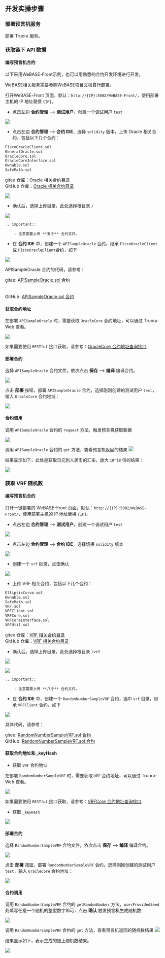 ## 开发实操步骤
### 部署预言机服务

部署 Truora 服务。

### 获取链下 API 数据

#### 编写预言机合约

以下采用WeBASE-Front示例，也可以用熟悉的合约开发环境进行开发。

WeBASE相关服务需要参照WeBASE项目文档自行部署。

打开WeBASE-Front 页面，默认：`http://{IP}:5002/WeBASE-Front/`，使用部署主机的 IP 地址替换 `{IP}`。

* 点击左边 **合约管理** --> **测试用户**，创建一个调试用户 `test`

![](../images/develop/create_user.png)


* 点击左边 **合约管理** --> **合约 IDE**，选择 `solidity` 版本，上传 Oracle 相关合约，包括以下几个合约：

```Bash
FiscoOracleClient.sol
GeneralOracle.sol
OracleCore.sol
OracleCoreInterface.sol
Ownable.sol
SafeMath.sol
```

gitee 仓库：[Oracle 相关合约目录](https://gitee.com/WeBankBlockchain/Truora-Service/tree/main/contracts/1.0/sol-0.6/oracle) 
<br/>
GitHub 仓库：[Oracle 相关合约目录](https://github.com/WeBankBlockchain/Truora-Service/tree/main/contracts/1.0/sol-0.6/oracle)

![](../images/develop/switch_solidity.png)

* 确认后，选择上传目录，此处选择根目录 `/`

![](../images/develop/upload_solidity_files.png)


```eval_rst
.. important::

    - 注意需要上传 **五个** 合约文件。
```


* 在 **合约 IDE** 中，创建一个 `APISampleOracle` 合约，继承 `FiscoOracleClient` 或 `FiscoOracleClient`合约，如下

![](../images/develop/create_solidity_demo.png)

APISampleOracle 合约的代码，请参考：

gitee: [APISampleOracle.sol 合约](https://gitee.com/WeBankBlockchain/Truora-Service/blob/main/contracts/1.0/sol-0.6/oracle/APISampleOracle.sol)  
<br />  
GitHub: [APISampleOracle.sol 合约](https://github.com/WeBankBlockchain/Truora-Service/blob/main/contracts/1.0/sol-0.6/oracle/APISampleOracle.sol)

#### 获取合约地址

在部署 `APISampleOracle` 时，需要获取 `OracleCore` 合约地址，可以通过 Truora-Web 查看。



![](../images/develop/oracle-core-address.png)

如果需要使用 `RESTful` 接口获取，请参考：[OracleCore 合约地址查询接口](../Truora-Service/interface.html#list_oracle_address)

#### 部署合约

选择 `APISampleOracle` 合约文件，依次点击 **保存** --> **编译** 编译合约。

![](../images/develop/save_compile_demo.png)

点击 **部署** 按钮，部署 `APISampleOracle` 合约，选择刚刚创建的测试用户 `test`，输入 `OracleCore` 合约地址：

![](../images/develop/deploy_solidity.png)



#### 合约调用
调用 `APISampleOracle` 合约的 `request` 方法，触发预言机获取数据

![](../images/develop/call_request.png)


调用 `APISampleOracle` 合约的 `get` 方法，查看预言机返回的结果
![](../images/develop/call_get.png)

结果显示如下，此处是获取日元到人民币的汇率，放大 `10^18` 倍的结果：

![](../images/develop/show_result.png)





### 获取 VRF 随机数

#### 编写预言机合约
打开一键部署的 WeBASE-Front 页面，默认：`http://{IP}:5002/WeBASE-Front/`，使用部署主机的 IP 地址替换 `{IP}`。

* 点击左边 **合约管理** --> **测试用户**，创建一个调试用户 `test`

![](../images/develop/create_user.png)


* 点击左边 **合约管理** --> **合约 IDE**，选择切换 `solidity` 版本

![](../images/develop/switch_solidity_vrf.png)

* 创建一个 `vrf` 目录，点击确认

![](../images/develop/mkdir_vrf.png)

* 上传 VRF 相关合约，包括以下几个合约：

```Bash
EllipticCurve.sol
Ownable.sol
SafeMath.sol
VRF.sol
VRFClient.sol
VRFCore.sol
VRFCoreInterface.sol
VRFUtil.sol
```

gitee 仓库：[VRF 相关合约目录](https://gitee.com/WeBankBlockchain/Truora-Service/tree/main/contracts/1.0/sol-0.6/oracle/simple-vrf)
<br />
GitHub 仓库：[VRF 相关合约目录](https://github.com/WeBankBlockchain/Truora-Service/tree/main/contracts/1.0/sol-0.6/oracle/simple-vrf)


* 确认后，选择上传目录，此处选择根目录 `/vrf`

![](../images/develop/upload_vrf_solidity_files.png.png)


![](../images/develop/select_vrf_dir.png)

```eval_rst
.. important::

    - 注意需要上传 **八个** 合约文件。
```


* 在 **合约 IDE** 中，创建一个 `RandomNumberSampleVRF` 合约，选中 `vrf` 目录，继承 `VRFClient` 合约，如下

![](../images/develop/create_vrf_solidity_demo.png)


具体代码，请参考：

gitee: [RandomNumberSampleVRF.sol 合约](https://gitee.com/WeBankBlockchain/Truora-Service/blob/main/contracts/1.0/sol-0.6/oracle/simple-vrf/RandomNumberSampleVRF.sol)
<br />
GitHub: [RandomNumberSampleVRF.sol 合约](https://github.com/WeBankBlockchain/Truora-Service/blob/main/contracts/1.0/sol-0.6/oracle/simple-vrf/RandomNumberSampleVRF.sol)

#### 获取合约地址和 _keyHash

* 获取 `VRF` 合约地址

在部署 `RandomNumberSampleVRF` 时，需要获取 `VRF` 合约地址，可以通过 Truora-Web 查看。

![](../images/develop/oracle-core-address.png)

如果需要使用 `RESTful` 接口获取，请参考：[VRFCore 合约地址查询接口](../Truora-Service/interface.html#list_oracle_address)

* 获取 `_keyHash`

![](../images/develop/vrf_keyhash.png)


#### 部署合约

选择 `RandomNumberSampleVRF` 合约文件，依次点击 **保存** --> **编译** 编译合约。

![](../images/develop/save_compile_vrf_demo.png)


点击 **部署** 按钮，部署 `RandomNumberSampleVRF` 合约，选择刚刚创建的测试用户 `test`，输入 `OracleCore` 合约地址：

![](../images/develop/deploy_vrf_solidity.png)



#### 合约调用
调用 `RandomNumberSampleVRF` 合约的 `getRandomNumber` 方法，`userProvidedSeed` 处填写任意一个随机的整型数字即可，点击 **确认** 触发预言机生成随机数

![](../images/develop/call_vrf_request.png)


调用 `RandomNumberSampleVRF` 合约的 `get` 方法，查看预言机返回的随机数结果
![](../images/develop/call_vrf_get.png)

结果显示如下，表示生成的链上随机数结果。

![](../images/develop/show_vrf_result.png)


